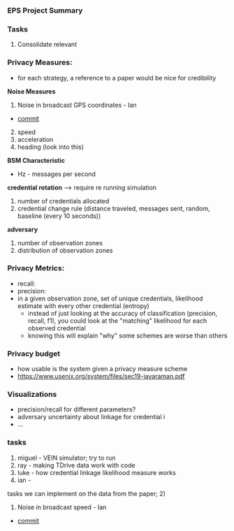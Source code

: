 ### EPS Project Summary


### Tasks

1) Consolidate relevant 

### Privacy Measures:
- for each strategy, a reference to a paper would be nice for credibility 

**Noise Measures**
1) Noise in broadcast GPS coordinates - Ian
- [commit](https://github.com/icmccorm/v2x-privacy-sim/commit/b37b70962cc7ae447cea82d39e6bbaa534954502)
2) speed
3) acceleration
4) heading (look into this)


**BSM Characteristic**
- Hz - messages per second

**credential rotation** --> require re running simulation
1) number of credentials allocated 
2) credential change rule (distance traveled, messages sent, random, baseline (every 10 seconds))


**adversary**
1) number of observation zones
2) distribution of observation zones


### Privacy Metrics:
- recall: 
- precision:
- in a given observation zone, set of unique credentials, likelihood estimate with every other credential (entropy)
    - instead of just looking at the accuracy of classification (precision, recall, f1), you could look at the "matching" likelihood for each observed credential
    - knowing this will explain "why" some schemes are worse than others



### Privacy budget
- how usable is the system given a privacy measure scheme
- https://www.usenix.org/system/files/sec19-jayaraman.pdf


### Visualizations
- precision/recall for different parameters?
- adversary uncertainty about linkage for credential i
- ...


### tasks
1) miguel - VEIN simulator; try to run
2) ray - making TDrive data work with code
3) luke - how credential linkage likelihood measure works 
4) ian - 


tasks we can implement on the data from the paper; 
2) 

1) Noise in broadcast speed - Ian
- [commit](https://github.com/icmccorm/v2x-privacy-sim/commit/41413edd8a6589fee532a48c35622b5ec440887a)
